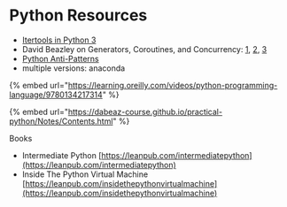 # Python Resources

* [Itertools in Python 3](https://realpython.com/python-itertools/)
* David Beazley on Generators, Coroutines, and Concurrency: [1](http://www.dabeaz.com/generators/), [2](http://www.dabeaz.com/coroutines/), [3](http://www.dabeaz.com/finalgenerator/)
* [Python Anti-Patterns](https://docs.quantifiedcode.com/python-anti-patterns/index.html#)
* multiple versions: anaconda

{% embed url="https://learning.oreilly.com/videos/python-programming-language/9780134217314" %}

{% embed url="https://dabeaz-course.github.io/practical-python/Notes/Contents.html" %}



Books

* Intermediate Python [https://leanpub.com/intermediatepython](https://leanpub.com/intermediatepython)
* Inside The Python Virtual Machine [https://leanpub.com/insidethepythonvirtualmachine](https://leanpub.com/insidethepythonvirtualmachine)

